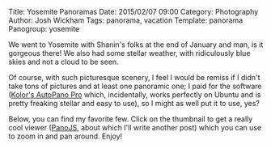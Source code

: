 ﻿Title: Yosemite Panoramas
Date: 2015/02/07 09:00
Category: Photography
Author: Josh Wickham
Tags: panorama, vacation
Template: panorama
Panogroup: yosemite

We went to Yosemite with Shanin's folks at the end of January and man, is it gorgeous there! We also had some stellar weather,
with ridiculously blue skies and not a cloud to be seen.

Of course, with such picturesque scenery, I feel I would be remiss if I didn't take tons of pictures and at least one panoramic one;
I paid for the software ([Kolor's AutoPano Pro][kolor] which, incidentally, works perfectly on Ubuntu and is pretty freaking stellar
and easy to use), so I might as well put it to use, yes?

Below, you can find my favorite few. Click on the thumbnail to get a really cool viewer ([PanoJS][panojs], about which I'll write 
another post) which you can use to zoom in and pan around. Enjoy!

[kolor]: http://www.kolor.com/panorama-software-autopano-pro.html
[panojs]: http://www.dimin.net/software/panojs/